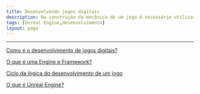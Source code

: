 ```yaml
---
title: Desenvolvendo jogos digitais
description: Na construção da mecânica de um jogo é necessário utilizar uma linguagem de programação para implementar movimento, interação de personagens, inteligência artificial e outros elementos dinâmicos.
tags: [Unreal Engine,desenvolvimento]
layout: page
---
```


***

[Como é o desenvolvimento de jogos digitais?](desenvolvendo_jogos_digitais.html#como_é_o_desenvolvimento_de_jogos_digitais_)

[O que é uma Engine e Framework?](desenvolvendo_jogos_digitais.html#o-que-é-uma-engine-e-framework)


[Ciclo da lógica do desenvolvimento de um jogo](desenvolvendo_jogos_digitais.html#ciclo-da-lógica-do-desenvolvimento-de-um-jogo)

[O que é Unreal Engine?](desenvolvendo_jogos_digitais.html#o_que_é_Unreal_Engine)